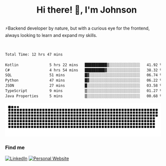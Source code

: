 <div id="user-content-toc">
  <ul align="center">
    <summary><h1 style="display: inline-block">Hi there! 👋, I'm Johnson</h1></summary>
  </ul>
</div>

⚡Backend developer by nature, but with a curious eye for the frontend, always looking to learn and expand my skills.

<br>


<!--START_SECTION:waka-->

```txt
Total Time: 12 hrs 47 mins

Kotlin              5 hrs 22 mins   ██████████▒░░░░░░░░░░░░░░   41.92 %
C#                  4 hrs 54 mins   █████████▓░░░░░░░░░░░░░░░   38.32 %
SQL                 51 mins         █▓░░░░░░░░░░░░░░░░░░░░░░░   06.74 %
Python              47 mins         █▓░░░░░░░░░░░░░░░░░░░░░░░   06.22 %
JSON                27 mins         █░░░░░░░░░░░░░░░░░░░░░░░░   03.58 %
TypeScript          9 mins          ▒░░░░░░░░░░░░░░░░░░░░░░░░   01.27 %
Java Properties     5 mins          ▒░░░░░░░░░░░░░░░░░░░░░░░░   00.68 %
```

<!--END_SECTION:waka-->

<picture>
  <source  srcset="https://github.com/joshwambere/joshwambere/blob/output/github-contribution-grid-snake-dark.svg?palette=github-dark">
  <source  srcset="https://github.com/joshwambere/joshwambere/blob/output/github-contribution-grid-snake.svg">
  <img alt="github contribution grid snake animation" src="https://github.com/joshwambere/joshwambere/blob/output/github-contribution-grid-snake.svg">
</picture>

### Find me
<a href="https://www.linkedin.com/in/dusabe-johnson" target="_blank"><img src="https://img.shields.io/badge/LinkedIn-%230077B5.svg?&style=flat&logo=linkedin&logoColor=white" alt="LinkedIn"></a>
‎‎ [![Personal Website](https://img.shields.io/badge/visit-Johnsonis.me-blue)](https://johnsonis.me/)
